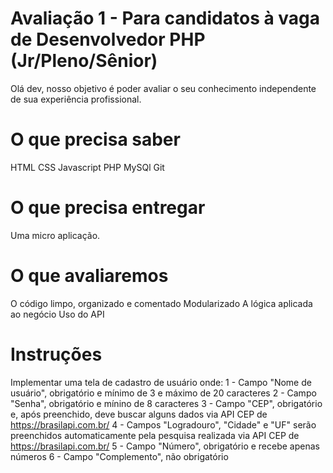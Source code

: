 # Avaliação 1 - Para candidatos à vaga de Desenvolvedor PHP (Jr/Pleno/Sênior)
Olá dev, nosso objetivo é poder avaliar o seu conhecimento independente de sua experiência profissional. 
# O que precisa saber
HTML
CSS
Javascript 
PHP
MySQl
Git
# O que precisa entregar
Uma micro aplicação.
# O que avaliaremos
O código limpo, organizado e comentado
Modularizado
A lógica aplicada ao negócio
Uso do API
# Instruções
Implementar uma tela de cadastro de usuário onde:
1 - Campo "Nome de usuário", obrigatório e mínimo de 3 e máximo de 20 caracteres
2 - Campo "Senha", obrigatório e mínino de 8 caracteres
3 - Campo "CEP", obrigatório e, após preenchido, deve buscar alguns dados via API CEP de https://brasilapi.com.br/
4 - Campos "Logradouro", "Cidade" e "UF" serão preenchidos automaticamente pela pesquisa realizada via API CEP de https://brasilapi.com.br/
5 - Campo "Número", obrigatório e recebe apenas números
6 - Campo "Complemento", não obrigatório
